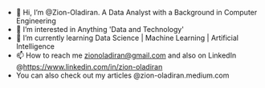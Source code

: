 - 👋 Hi, I’m @Zion-Oladiran. A Data Analyst with a Background in Computer Engineering
- 👀 I’m interested in Anything 'Data and Technology'
- 🌱 I’m currently learning Data Science | Machine Learning | Artificial Intelligence
- 📫 How to reach me zionoladiran@gmail.com and also on LinkedIn @https://www.linkedin.com/in/zion-oladiran
- You can also check out my articles @zion-oladiran.medium.com

<!---
Zion-Oladiran/Zion-Oladiran is a ✨ special ✨ repository because its `README.md` (this file) appears on your GitHub profile.
You can click the Preview link to take a look at your changes.
--->
